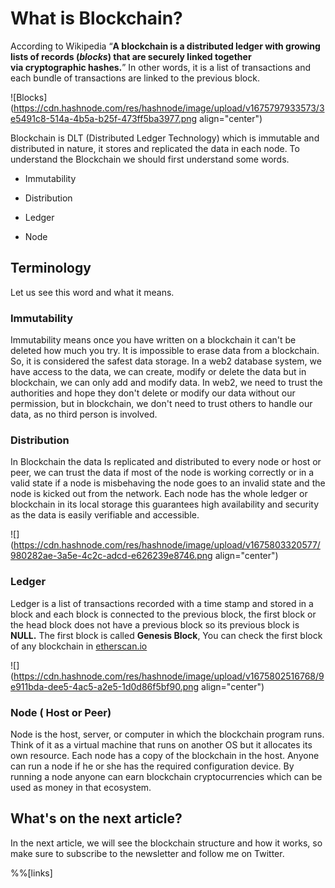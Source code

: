 # What is Blockchain?

According to Wikipedia “**A blockchain is a distributed ledger with growing lists of records (*blocks*) that are securely linked together via cryptographic hashes.**” In other words, it is a list of transactions and each bundle of transactions are linked to the previous block.

![Blocks](https://cdn.hashnode.com/res/hashnode/image/upload/v1675797933573/3e5491c8-514a-4b5a-b25f-473ff5ba3977.png align="center")

Blockchain is DLT (Distributed Ledger Technology) which is immutable and distributed in nature, it stores and replicated the data in each node. To understand the Blockchain we should first understand some words.

* Immutability
    
* Distribution
    
* Ledger
    
* Node
    

## Terminology

Let us see this word and what it means.

### Immutability

Immutability means once you have written on a blockchain it can't be deleted how much you try. It is impossible to erase data from a blockchain. So, it is considered the safest data storage. In a web2 database system, we have access to the data, we can create, modify or delete the data but in blockchain, we can only add and modify data. In web2, we need to trust the authorities and hope they don't delete or modify our data without our permission, but in blockchain, we don't need to trust others to handle our data, as no third person is involved.

### Distribution

In Blockchain the data Is replicated and distributed to every node or host or peer, we can trust the data if most of the node is working correctly or in a valid state if a node is misbehaving the node goes to an invalid state and the node is kicked out from the network. Each node has the whole ledger or blockchain in its local storage this guarantees high availability and security as the data is easily verifiable and accessible.

![](https://cdn.hashnode.com/res/hashnode/image/upload/v1675803320577/980282ae-3a5e-4c2c-adcd-e626239e8746.png align="center")

### Ledger

Ledger is a list of transactions recorded with a time stamp and stored in a block and each block is connected to the previous block, the first block or the head block does not have a previous block so its previous block is **NULL.** The first block is called **Genesis Block**, You can check the first block of any blockchain in [etherscan.io](https://etherscan.io)

![](https://cdn.hashnode.com/res/hashnode/image/upload/v1675802516768/9e911bda-dee5-4ac5-a2e5-1d0d86f5bf90.png align="center")

### Node ( Host or Peer)

Node is the host, server, or computer in which the blockchain program runs. Think of it as a virtual machine that runs on another OS but it allocates its own resource. Each node has a copy of the blockchain in the host. Anyone can run a node if he or she has the required configuration device. By running a node anyone can earn blockchain cryptocurrencies which can be used as money in that ecosystem.

## What's on the next article?

In the next article, we will see the blockchain structure and how it works, so make sure to subscribe to the newsletter and follow me on Twitter.

%%[links]